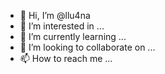 - 👋 Hi, I’m @llu4na
- 👀 I’m interested in ...
- 🌱 I’m currently learning ...
- 💞️ I’m looking to collaborate on ...
- 📫 How to reach me ...

<!---
llu4na/llu4na is a ✨ special ✨ repository because its `README.md` (this file) appears on your GitHub profile.
You can click the Preview link to take a look at your changes.
--->
